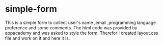 # simple-form
This is a simple form to collect user's name ,email ,programming language preference and some comments.
The html code was provided by appacademy and was asked to style the form.
Therefor I created layout.css file and work on it and here it is.
